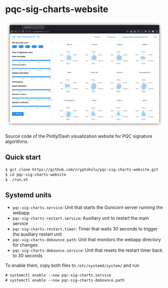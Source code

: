# pqc-sig-charts-website

![](webapp.png)

Source code of the Plotly/Dash visualization website for PQC signature algorithms.

## Quick start

```console
$ git clone https://github.com/cryptohslu/pqc-sig-charts-website.git
$ cd pqc-sig-charts-website
$ ./run.sh
```

## Systemd units

- `pqc-sig-charts.service`: Unit that starts the Gunicorn server running the webapp
- `pqc-sig-charts-restart.service`: Auxiliary unit to restart the main service
- `pqc-sig-charts-restart.timer`: Timer that waits 30 seconds to trigger the auxiliary restart unit
- `pqc-sig-charts-debounce.path`: Unit that monitors the webapp directory for changes
- `pqc-sig-charts-debounce.service`: Unit that resets the restart timer back to 30 seconds

To enable them, copy both files to `/etc/systemd/system/` and run

```console
# systemctl enable --now pqc-sig-charts.service
# systemctl enable --now pqc-sig-charts-debounce.path
```
